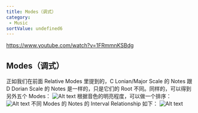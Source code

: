 ```yaml
---
title: Modes（调式）
category:
 - Music
sortValue: undefined6
---
```


https://www.youtube.com/watch?v=1FRmmnKSBdg

## Modes（调式）

正如我们在前面 Relative Modes 里提到的，C Lonian/Major Scale 的 Notes 跟 D Dorian Scale 的 Notes 是一样的，只是它们的 Root 不同。同样的，可以得到另外五个 Modes：
![Alt text](image-2.png)
根据音色的明亮程度，可以做一个排序：
![Alt text](image-1.png)
不同 Modes 的 Notes 的 Interval Relationship 如下：
![Alt text](image.png)
